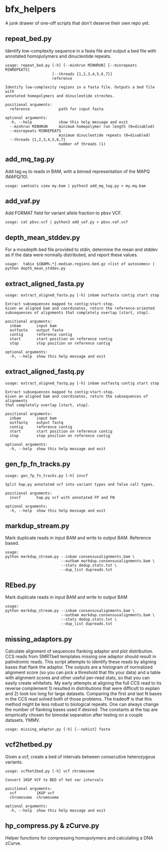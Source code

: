 # bfx_helpers
A junk drawer of one-off scripts that don't deserve their own repo yet.

## repeat_bed.py

Identify low-complexity sequence in a fasta file and output a bed file with annotated homopolymers and dinucleotide repeats.

```
usage: repeat_bed.py [-h] [--minhrun MINHRUN] [--minrepeats MINREPEATS]
                     [--threads {1,2,3,4,5,6,7}]
                     reference

Identify low-complexity regions in a fasta file. Outputs a bed file with
annotated homopolymers and dinucleotide streches.

positional arguments:
  reference             path for input fasta

optional arguments:
  -h, --help            show this help message and exit
  --minhrun MINHRUN     minimum homopolymer run length (0=disabled)
  --minrepeats MINREPEATS
                        minimum dinucleotide repeats (0=disabled)
  --threads {1,2,3,4,5,6,7}
                        number of threads (1)
```

## add_mq_tag.py

Add tag `mq` to reads in BAM, with a binned representation of the MAPQ (MAPQ/10).

```
usage: samtools view my.bam | python3 add_mq_tag.py > my.mq.bam
```

## add_vaf.py

Add FORMAT field for variant allele fraction to pbsv VCF.

```
usage: cat pbsv.vcf | python3 add_vaf.py > pbsv.vaf.vcf
```

## depth_mean_stddev.py

For a mosdepth bed file provided to stdin, determine the mean and stddev as
if the data were normally distributed, and report these values.

```
usage:  tabix ${BAM%.*}.median.regions.bed.gz <list of autosomes> | python depth_mean_stddev.py
```

## extract_aligned_fasta.py

```
usage: extract_aligned_fasta.py [-h] inbam outfasta contig start stop

Extract subsequences mapped to contig:start-stop.
Given an aligned bam and coordinates, return the reference-oriented
subsequences of alignments that completely overlap [start, stop].

positional arguments:
  inbam       input bam
  outfasta    output fasta
  contig      reference contig
  start       start position on reference contig
  stop        stop position on reference contig

optional arguments:
  -h, --help  show this help message and exit
```

## extract_aligned_fastq.py

```
usage: extract_aligned_fastq.py [-h] inbam outfastq contig start stop

Extract subsequences mapped to contig:start-stop.
Given an aligned bam and coordinates, return the subsequences of alignments
that completely overlap [start, stop].

positional arguments:
  inbam       input bam
  outfastq    output fastq
  contig      reference contig
  start       start position on reference contig
  stop        stop position on reference contig

optional arguments:
  -h, --help  show this help message and exit
```

## gen_fp_fn_tracks.py

```
usage: gen_fp_fn_tracks.py [-h] invcf

Split hap.py annotated vcf into variant types and false call types.

positional arguments:
  invcf       hap.py vcf with annotated FP and FN

optional arguments:
  -h, --help  show this help message and exit
```

## markdup_stream.py

Mark duplicate reads in input BAM and write to output BAM. Reference based.

```
usage:
python markdup_stream.py --inbam consensusalignments.bam \
                         --outbam markdup.consensusalignments.bam \
                         --stats dedup.stats.txt \
                         --dup_list dupreads.txt
```

## REbed.py

Mark duplicate reads in input BAM and write to output BAM

```
usage:
python markdup_stream.py --inbam consensusalignments.bam \
                         --outbam markdup.consensusalignments.bam \
                         --stats dedup.stats.txt \
                         --dup_list dupreads.txt
```

## missing_adaptors.py

Calculate alignment of sequences flanking adaptor and plot distribution. CCS
reads from SMRTbell templates missing one adaptor should result in palindromic
reads. This script attempts to identify these reads by aligning bases that
flank the adaptor. The outputs are a histogram of normalized alignment score
(so you can pick a threshold that fits your data) and a table with alignment
scores and other useful per-read stats, so that you can easily create
whitelists. My early attempts at aligning the full CCS read to its reverse
complement 1) resulted in distributions that were difficult to explain and 2)
took too long for large datasets. Comparing the first and last N bases in the
CCS read solved both of those problems. The tradeoff is that this method might
be less robust to biological repeats. One can always change the number of
flanking bases used if desired. The constants at the top are empirically
chosen for bimodal separation after testing on a couple datasets. YMMV.

```
usage: missing_adaptor.py [-h] [--nohist] fasta
```

## vcf2hetbed.py

Given a vcf, create a bed of intervals between consecutive heterozygous variants.

```
usage: vcfhet2bed.py [-h] vcf chromosome

Convert 1KGP VCF to BED of het var intervals

positional arguments:
  vcf         1KGP vcf
  chromosome  chromosome

optional arguments:
  -h, --help  show this help message and exit
```

## hp_compress.py & zCurve.py

Helper functions for compressing homopolymers and calculating a DNA zCurve.

